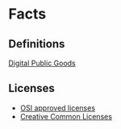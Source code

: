 # Facts

## Definitions

[Digital Public Goods](https://digitalpublicgoods.net/standard/)

## Licenses

- [OSI approved licenses](https://opensource.org/licenses/)
- [Creative Common Licenses](https://creativecommons.org/licenses/)
